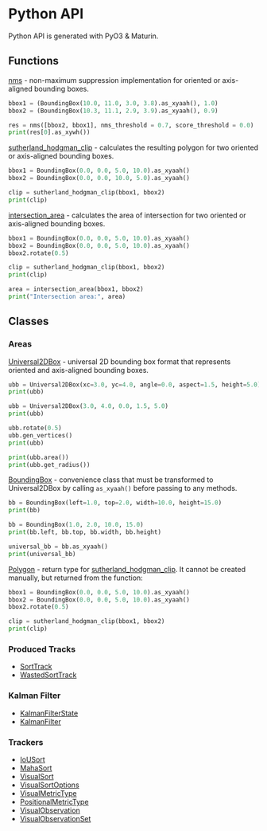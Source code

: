 # Python API

Python API is generated with PyO3 & Maturin.

## Functions
[nms](https://docs.rs/similari/0.21.3/similari/utils/nms/nms_py/fn.nms_py.html) - non-maximum suppression implementation for oriented or axis-aligned bounding boxes.

```python
bbox1 = (BoundingBox(10.0, 11.0, 3.0, 3.8).as_xyaah(), 1.0)
bbox2 = (BoundingBox(10.3, 11.1, 2.9, 3.9).as_xyaah(), 0.9)

res = nms([bbox2, bbox1], nms_threshold = 0.7, score_threshold = 0.0)
print(res[0].as_xywh())
```

[sutherland_hodgman_clip](https://docs.rs/similari/0.21.3/similari/utils/clipping/clipping_py/fn.sutherland_hodgman_clip_py.html) - calculates the resulting polygon for two oriented or axis-aligned bounding boxes.

```python
bbox1 = BoundingBox(0.0, 0.0, 5.0, 10.0).as_xyaah()
bbox2 = BoundingBox(0.0, 0.0, 10.0, 5.0).as_xyaah()

clip = sutherland_hodgman_clip(bbox1, bbox2)
print(clip)
```

[intersection_area](https://docs.rs/similari/0.21.3/similari/utils/clipping/clipping_py/fn.intersection_area_py.html) - calculates the area of intersection for two oriented or axis-aligned bounding boxes.

```python
bbox1 = BoundingBox(0.0, 0.0, 5.0, 10.0).as_xyaah()
bbox2 = BoundingBox(0.0, 0.0, 5.0, 10.0).as_xyaah()
bbox2.rotate(0.5)

clip = sutherland_hodgman_clip(bbox1, bbox2)
print(clip)

area = intersection_area(bbox1, bbox2)
print("Intersection area:", area)
```

## Classes

### Areas

[Universal2DBox](https://docs.rs/similari/0.21.3/similari/utils/bbox/struct.Universal2DBox.html) - universal 2D bounding 
box format that represents oriented and axis-aligned bounding boxes.

```python
ubb = Universal2DBox(xc=3.0, yc=4.0, angle=0.0, aspect=1.5, height=5.0)
print(ubb)

ubb = Universal2DBox(3.0, 4.0, 0.0, 1.5, 5.0)
print(ubb)

ubb.rotate(0.5)
ubb.gen_vertices()
print(ubb)

print(ubb.area())
print(ubb.get_radius())
```

[BoundingBox](https://docs.rs/similari/0.21.3/similari/utils/bbox/struct.BoundingBox.html) - convenience class that must 
be transformed to Universal2DBox by calling `as_xyaah()` before passing to any methods.

```python
bb = BoundingBox(left=1.0, top=2.0, width=10.0, height=15.0)
print(bb)

bb = BoundingBox(1.0, 2.0, 10.0, 15.0)
print(bb.left, bb.top, bb.width, bb.height)

universal_bb = bb.as_xyaah()
print(universal_bb)
```

[Polygon](https://docs.rs/similari/0.21.3/similari/utils/clipping/clipping_py/struct.PyPolygon.html) - return type 
for [sutherland_hodgman_clip](https://docs.rs/similari/0.21.3/similari/utils/clipping/clipping_py/fn.sutherland_hodgman_clip_py.html). 
It cannot be created manually, but returned from the function:

```python
bbox1 = BoundingBox(0.0, 0.0, 5.0, 10.0).as_xyaah()
bbox2 = BoundingBox(0.0, 0.0, 5.0, 10.0).as_xyaah()
bbox2.rotate(0.5)

clip = sutherland_hodgman_clip(bbox1, bbox2)
print(clip)
```

### Produced Tracks

* [SortTrack](https://docs.rs/similari/0.21.3/similari/trackers/sort/struct.SortTrack.html)
* [WastedSortTrack](https://docs.rs/similari/0.21.3/similari/trackers/sort/struct.PyWastedSortTrack.html)

### Kalman Filter

* [KalmanFilterState](https://docs.rs/similari/0.21.2/similari/utils/kalman/kalman_py/struct.PyKalmanFilterState.html)
* [KalmanFilter](https://docs.rs/similari/0.21.2/similari/utils/kalman/kalman_py/struct.PyKalmanFilter.html)

### Trackers

* [IoUSort](https://docs.rs/similari/0.21.3/similari/trackers/sort/simple_iou/struct.IoUSort.html)
* [MahaSort](https://docs.rs/similari/0.21.3/similari/trackers/sort/simple_maha/struct.MahaSort.html)
* [VisualSort](https://docs.rs/similari/0.21.2/similari/trackers/visual/simple_visual/struct.VisualSort.html)
* [VisualSortOptions](https://docs.rs/similari/0.21.3/similari/trackers/visual/simple_visual/options/struct.VisualSortOptions.html)
* [VisualMetricType](https://docs.rs/similari/0.21.3/similari/trackers/visual/metric/struct.PyVisualMetricType.html)
* [PositionalMetricType](https://docs.rs/similari/0.21.3/similari/trackers/visual/metric/struct.PyPositionalMetricType.html)
* [VisualObservation](https://docs.rs/similari/0.21.3/similari/trackers/visual/simple_visual/simple_visual_py/struct.PyVisualObservation.html)
* [VisualObservationSet](https://docs.rs/similari/0.21.3/similari/trackers/visual/simple_visual/simple_visual_py/struct.PyVisualObservationSet.html)


